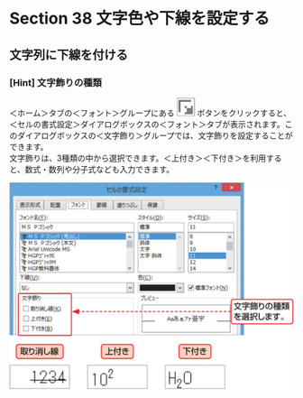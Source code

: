 # Section 38 文字色や下線を設定する

## 文字列に下線を付ける

### [Hint] 文字飾りの種類

＜ホーム＞タブの＜フォント＞グループにある ![](icon_start.png) ボタンをクリックすると、＜セルの書式設定＞ダイアログボックスの＜フォント＞タブが表示されます。このダイアログボックスの＜文字飾り＞グループでは、文字飾りを設定することができます。  
文字飾りは、3種類の中から選択できます。＜上付き＞＜下付き＞を利用すると、数式・数列や分子式なども入力できます。

![](004.png)
